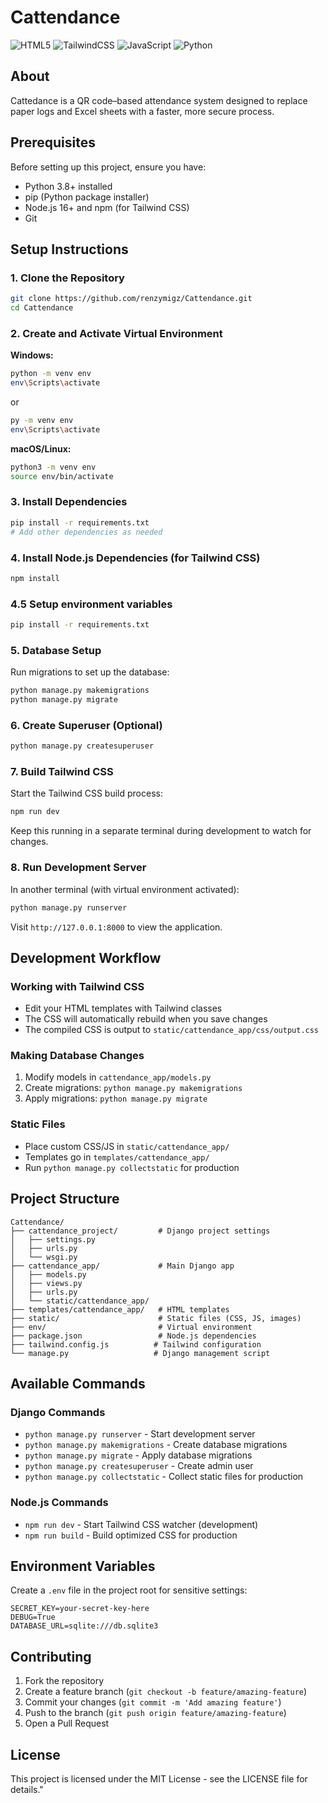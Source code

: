 # Cattendance
![HTML5](https://img.shields.io/badge/html5-%23E34F26.svg?style=for-the-badge&logo=html5&logoColor=white)
![TailwindCSS](https://img.shields.io/badge/tailwindcss-%2338B2AC.svg?style=for-the-badge&logo=tailwind-css&logoColor=white)
![JavaScript](https://img.shields.io/badge/javascript-%23323330.svg?style=for-the-badge&logo=javascript&logoColor=%23F7DF1E)
![Python](https://img.shields.io/badge/python-%2314354C.svg?style=for-the-badge&logo=python&logoColor=white)

## About
Cattedance is a QR code–based attendance system designed to replace paper logs and Excel sheets with a faster, more secure process.

## Prerequisites
Before setting up this project, ensure you have:

- Python 3.8+ installed
- pip (Python package installer)
- Node.js 16+ and npm (for Tailwind CSS)
- Git

## Setup Instructions
### 1. Clone the Repository

```bash
git clone https://github.com/renzymigz/Cattendance.git
cd Cattendance
```

### 2. Create and Activate Virtual Environment

**Windows:**
```bash
python -m venv env
env\Scripts\activate
```
or
```bash
py -m venv env
env\Scripts\activate
```

**macOS/Linux:**
```bash
python3 -m venv env
source env/bin/activate
```

### 3. Install Dependencies

```bash
pip install -r requirements.txt
# Add other dependencies as needed
```

### 4. Install Node.js Dependencies (for Tailwind CSS)

```bash
npm install
```

### 4.5 Setup environment variables

```bash
pip install -r requirements.txt
```

### 5. Database Setup

Run migrations to set up the database:

```bash
python manage.py makemigrations
python manage.py migrate
```

### 6. Create Superuser (Optional)

```bash
python manage.py createsuperuser
```

### 7. Build Tailwind CSS

Start the Tailwind CSS build process:
```bash
npm run dev
```

Keep this running in a separate terminal during development to watch for changes.

### 8. Run Development Server

In another terminal (with virtual environment activated):

```bash
python manage.py runserver
```

Visit `http://127.0.0.1:8000` to view the application.

## Development Workflow

### Working with Tailwind CSS

- Edit your HTML templates with Tailwind classes
- The CSS will automatically rebuild when you save changes
- The compiled CSS is output to `static/cattendance_app/css/output.css`

### Making Database Changes

1. Modify models in `cattendance_app/models.py`
2. Create migrations: `python manage.py makemigrations`
3. Apply migrations: `python manage.py migrate`

### Static Files

- Place custom CSS/JS in `static/cattendance_app/`
- Templates go in `templates/cattendance_app/`
- Run `python manage.py collectstatic` for production

## Project Structure

```
Cattendance/
├── cattendance_project/         # Django project settings
│   ├── settings.py
│   ├── urls.py
│   └── wsgi.py
├── cattendance_app/             # Main Django app
│   ├── models.py
│   ├── views.py
│   ├── urls.py
│   └── static/cattendance_app/
├── templates/cattendance_app/   # HTML templates
├── static/                      # Static files (CSS, JS, images)
├── env/                         # Virtual environment
├── package.json                 # Node.js dependencies
├── tailwind.config.js          # Tailwind configuration
└── manage.py                   # Django management script
```

## Available Commands

### Django Commands
- `python manage.py runserver` - Start development server
- `python manage.py makemigrations` - Create database migrations
- `python manage.py migrate` - Apply database migrations
- `python manage.py createsuperuser` - Create admin user
- `python manage.py collectstatic` - Collect static files for production

### Node.js Commands
- `npm run dev` - Start Tailwind CSS watcher (development)
- `npm run build` - Build optimized CSS for production

## Environment Variables

Create a `.env` file in the project root for sensitive settings:

```env
SECRET_KEY=your-secret-key-here
DEBUG=True
DATABASE_URL=sqlite:///db.sqlite3
```

## Contributing

1. Fork the repository
2. Create a feature branch (`git checkout -b feature/amazing-feature`)
3. Commit your changes (`git commit -m 'Add amazing feature'`)
4. Push to the branch (`git push origin feature/amazing-feature`)
5. Open a Pull Request

## License

This project is licensed under the MIT License - see the LICENSE file for details." 
